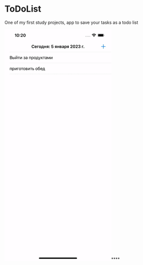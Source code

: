 # ToDoList
One of my first study projects, app to save your tasks as a todo list


![image](https://github.com/vdrabll/ToDoList/blob/main/Simulator%20Screen%20Recording%20-%20iPhone%2013%20Pro%20Max%20-%202023-01-05%20at%2010.21.08.gif)****

